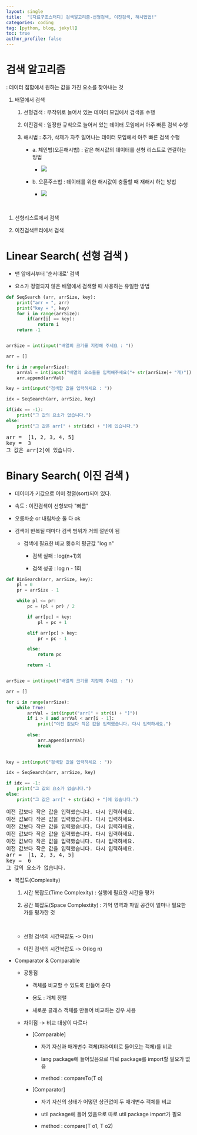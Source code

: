 ```yaml
---
layout: single
title:  "[자료구조스터디] 검색알고리즘-선형검색, 이진검색, 해시법법!"
categories: coding
tag: [python, blog, jekyll]
toc: true
author_profile: false
---
```


<head>
  <style>
    table.dataframe {
      white-space: normal;
      width: 100%;
      height: 240px;
      display: block;
      overflow: auto;
      font-family: Arial, sans-serif;
      font-size: 0.9rem;
      line-height: 20px;
      text-align: center;
      border: 0px !important;
    }

    table.dataframe th {
      text-align: center;
      font-weight: bold;
      padding: 8px;
    }

    table.dataframe td {
      text-align: center;
      padding: 8px;
    }

    table.dataframe tr:hover {
      background: #b8d1f3; 
    }

    .output_prompt {
      overflow: auto;
      font-size: 0.9rem;
      line-height: 1.45;
      border-radius: 0.3rem;
      -webkit-overflow-scrolling: touch;
      padding: 0.8rem;
      margin-top: 0;
      margin-bottom: 15px;
      font: 1rem Consolas, "Liberation Mono", Menlo, Courier, monospace;
      color: $code-text-color;
      border: solid 1px $border-color;
      border-radius: 0.3rem;
      word-break: normal;
      white-space: pre;
    }

  .dataframe tbody tr th:only-of-type {
      vertical-align: middle;
  }

  .dataframe tbody tr th {
      vertical-align: top;
  }

  .dataframe thead th {
      text-align: center !important;
      padding: 8px;
  }

  .page__content p {
      margin: 0 0 0px !important;
  }

  .page__content p > strong {
    font-size: 0.8rem !important;
  }

  </style>
</head>


# 검색 알고리즘



: 데이터 집합에서 원하는 값을 가진 요소를 찾아내는 것



1. 배열에서 검색

    1) 선형검색 : 무작위로 늘어서 있는 데이터 모임에서 검색을 수행

    2) 이진검색 : 일정한 규칙으로 늘어서 있는 데이터 모임에서 아주 빠른 검색 수행

    3) 해시법 : 추가, 삭제가 자주 일어나는 데이터 모임에서 아주 빠른 검색 수행

        - a. 체인법(오픈해시법) : 같은 해시값의 데이터를 선형 리스트로 연결하는 방법

            - <img src="https://img1.daumcdn.net/thumb/R1280x0/?scode=mtistory2&fname=https%3A%2F%2Fblog.kakaocdn.net%2Fdn%2FbwZ8UC%2FbtqUBvdjrtw%2FdrQoHQj6ufKwtFZXTK6CJ0%2Fimg.png">

        - b. 오픈주소법 : 데이터를 위한 해시값이 충돌할 때 재해시 하는 방법

          - <img src="https://velog.velcdn.com/images/dnrwhddk1/post/e1515905-f9e2-4751-bc37-8f090a85ee75/image.png">

  

<br>



1. 선형리스트에서 검색

   

2. 이진검색트리에서 검색



# Linear Search( 선형 검색 )



- 맨 앞에서부터 '순서대로' 검색

- 요소가 정렬되지 않은 배열에서 검색할 때 사용하는 유일한 방법



```python
def SeqSearch (arr, arrSize, key):
    print("arr = ", arr)
    print("key = ", key)
    for i in range(arrSize):
        if(arr[i] == key):
            return i
    return -1


arrSize = int(input("배열의 크기를 지정해 주세요 : "))

arr = []

for i in range(arrSize):
    arrVal = int(input("배열의 요소들을 입력해주세요("+ str(arrSize)+ "개)"))
    arr.append(arrVal)

key = int(input("검색할 값을 입력하세요 : "))

idx = SeqSearch(arr, arrSize, key)

if(idx == -1):
    print("그 값의 요소가 없습니다.")
else:
    print("그 값은 arr[" + str(idx) + "]에 있습니다.")
```

<pre>
arr =  [1, 2, 3, 4, 5]
key =  3
그 값은 arr[2]에 있습니다.
</pre>
# Binary Search( 이진 검색 )

- 데이터가 키값으로 이미 정렬(sort)되어 있다.

- 속도 : 이진검색이 선형보다 "빠름"

- 오름차순 or 내림차순 둘 다 ok

- 검색이 반복될 때마다 검색 범위가 거의 절반이 됨

    - 검색에 필요한 비교 횟수의 평균값 "log n"

        - 검색 실패 : log(n+1)회

        - 검색 성공 : log n - 1회



```python
def BinSearch(arr, arrSize, key):
    pl = 0
    pr = arrSize - 1

    while pl <= pr:
        pc = (pl + pr) / 2

        if arr[pc] < key:
            pl = pc + 1

        elif arr[pc] > key:
            pr = pc - 1

        else:
            return pc

        return -1


arrSize = int(input("배열의 크기를 지정해 주세요 : "))

arr = []

for i in range(arrSize):
    while True: 
        arrVal = int(input("arr[" + str(i) + "]"))
        if i > 0 and arrVal < arr[i - 1]:
            print("이전 값보다 작은 값을 입력했습니다. 다시 입력하세요.")
        
        else:
            arr.append(arrVal)
            break
        

key = int(input("검색할 값을 입력하세요 : "))

idx = SeqSearch(arr, arrSize, key)

if idx == -1:
    print("그 값의 요소가 없습니다.")
else:
    print("그 값은 arr[" + str(idx) + "]에 있습니다.")
```

<pre>
이전 값보다 작은 값을 입력했습니다. 다시 입력하세요.
이전 값보다 작은 값을 입력했습니다. 다시 입력하세요.
이전 값보다 작은 값을 입력했습니다. 다시 입력하세요.
이전 값보다 작은 값을 입력했습니다. 다시 입력하세요.
이전 값보다 작은 값을 입력했습니다. 다시 입력하세요.
이전 값보다 작은 값을 입력했습니다. 다시 입력하세요.
arr =  [1, 2, 3, 4, 5]
key =  6
그 값의 요소가 없습니다.
</pre>
* 복잡도(Complexity)

  1. 시간 복잡도(Time Complexity) : 실행에 필요한 시간을 평가

  2. 공간 복잡도(Space Complextity) : 기억 영역과 파일 공간이 얼마나 필요한 가를 평가한 것

     <br/>

  - 선형 검색의 시간복잡도 -> O(n)

  - 이진 검색의 시간복잡도 -> O(log n)


* Comparator & Comparable

  - 공통점

    - 객체를 비교할 수 있도록 만들어 준다

    - 용도 : 개체 정렬

    - 새로운 클래스 객체를 만들어 비교하는 경우 사용  <br/>

  - 차이점 -> 비교 대상이 다르다

    - [Comparable]

      - 자기 자신과 매개변수 객체(파라미터로 들어오는 객체)를 비교

      - lang package에 들어있음으로 따로 package를 import할 필요가 없음

      - method : compareTo(T o)

    - [Comparator]

      - 자기 자신의 상태가 어떻던 상관없이 두 매개변수 객체를 비교

      - util package에 들어 있음으로 따로 util package import가 필요

      - method : compare(T o1, T o2)

  

